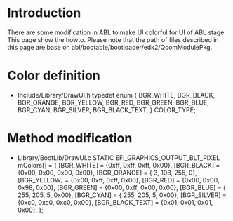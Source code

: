 
# Introduction
  There are some modification in ABL to make UI colorful for UI of ABL stage. This page show the howto. Please note that the path of files described in this page are base on abl/bootable/bootloader/edk2/QcomModulePkg.

# Color definition
- Include/Library/DrawUI.h
typedef enum {
  BGR_WHITE,
  BGR_BLACK,
  BGR_ORANGE,
  BGR_YELLOW,
  BGR_RED,
  BGR_GREEN,
  BGR_BLUE,
  BGR_CYAN,
  BGR_SILVER,
  BGR_BLACK_TEXT,
} COLOR_TYPE;


# Method modification

- Library/BootLib/DrawUI.c
STATIC EFI_GRAPHICS_OUTPUT_BLT_PIXEL mColors[] = {
        [BGR_WHITE]  = {0xff, 0xff, 0xff, 0x00},
        [BGR_BLACK]  = {0x00, 0x00, 0x00, 0x00},
        [BGR_ORANGE] = {   3,  108,  255,    0},
        [BGR_YELLOW] = {0x00, 0xff, 0xff, 0x00},
        [BGR_RED]    = {0x00, 0x00, 0x98, 0x00},
        [BGR_GREEN]  = {0x00, 0xff, 0x00, 0x00},
        [BGR_BLUE]   = { 255,  205,    5, 0x00},
        [BGR_CYAN]   = { 255,  205,    5, 0x00},
        [BGR_SILVER] = {0xc0, 0xc0, 0xc0, 0x00},
        [BGR_BLACK_TEXT] = {0x01, 0x01, 0x01, 0x00},
};
